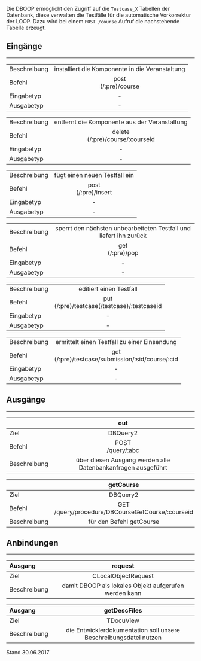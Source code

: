 <!--
  - @file de.md
  -
  - @license http://www.gnu.org/licenses/gpl-3.0.html GPL version 3
  -
  - @package OSTEPU (https://github.com/ostepu/ostepu-core)
  - @since 0.4.4
  -
  - @author Ralf Busch <ralfbusch92@gmail.com>
  - @date 2015
  -
 -->

Die DBOOP ermöglicht den Zugriff auf die `Testcase_X` Tabellen der Datenbank, diese verwalten die Testfälle für die automatische Vorkorrektur der LOOP. Dazu wird bei einem `POST /course` Aufruf die nachstehende Tabelle erzeugt.

## Eingänge
---------------

|||
| :----------- |:-----: |
|Beschreibung| installiert die Komponente in die Veranstaltung|
|Befehl| post<br>(/:pre)/course|
|Eingabetyp| -|
|Ausgabetyp| -|

|||
| :----------- |:-----: |
|Beschreibung| entfernt die Komponente aus der Veranstaltung|
|Befehl| delete<br>(/:pre)/course/:courseid|
|Eingabetyp| -|
|Ausgabetyp| -|

|||
| :----------- |:-----: |
|Beschreibung| fügt einen neuen Testfall ein|
|Befehl| post<br>(/:pre)/insert|
|Eingabetyp| -|
|Ausgabetyp| -|

|||
| :----------- |:-----: |
|Beschreibung| sperrt den nächsten unbearbeiteten Testfall und liefert ihn zurück|
|Befehl| get<br>(/:pre)/pop|
|Eingabetyp| -|
|Ausgabetyp| -|

|||
| :----------- |:-----: |
|Beschreibung| editiert einen Testfall|
|Befehl| put<br>(/:pre)/testcase(/testcase)/:testcaseid|
|Eingabetyp| -|
|Ausgabetyp| -|

|||
| :----------- |:-----: |
|Beschreibung| ermittelt einen Testfall zu einer Einsendung|
|Befehl| get<br>(/:pre)/testcase/submission/:sid/course/:cid|
|Eingabetyp| -|
|Ausgabetyp| -|


## Ausgänge
---------------

||out|
| :----------- |:-----: |
|Ziel| DBQuery2|
|Befehl| POST<br>/query/:abc|
|Beschreibung| über diesen Ausgang werden alle Datenbankanfragen ausgeführt|

||getCourse|
| :----------- |:-----: |
|Ziel| DBQuery2|
|Befehl| GET<br>/query/procedure/DBCourseGetCourse/:courseid|
|Beschreibung| für den Befehl getCourse|


## Anbindungen
---------------

|Ausgang|request|
| :----------- |:-----: |
|Ziel| CLocalObjectRequest|
|Beschreibung| damit DBOOP als lokales Objekt aufgerufen werden kann|

|Ausgang|getDescFiles|
| :----------- |:-----: |
|Ziel| TDocuView|
|Beschreibung| die Entwicklerdokumentation soll unsere Beschreibungsdatei nutzen|


Stand 30.06.2017
